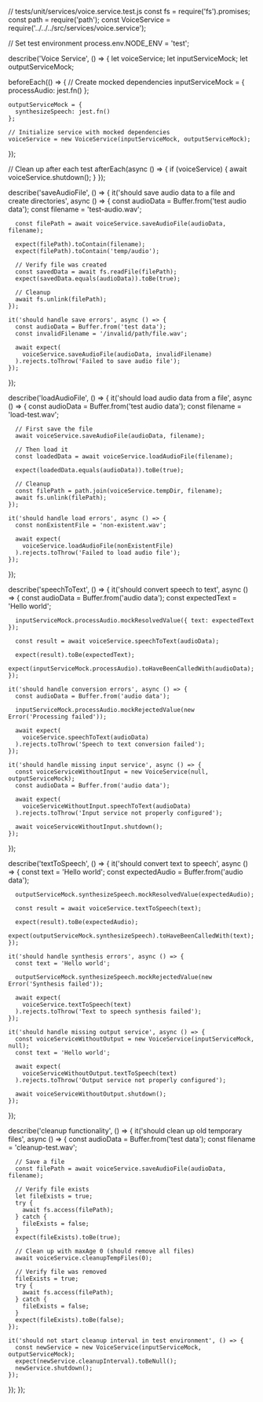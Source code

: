// tests/unit/services/voice.service.test.js
const fs = require('fs').promises;
const path = require('path');
const VoiceService = require('../../../src/services/voice.service');

// Set test environment
process.env.NODE_ENV = 'test';

describe('Voice Service', () => {
  let voiceService;
  let inputServiceMock;
  let outputServiceMock;

  beforeEach(() => {
    // Create mocked dependencies
    inputServiceMock = {
      processAudio: jest.fn()
    };

    outputServiceMock = {
      synthesizeSpeech: jest.fn()
    };

    // Initialize service with mocked dependencies
    voiceService = new VoiceService(inputServiceMock, outputServiceMock);
  });

  // Clean up after each test
  afterEach(async () => {
    if (voiceService) {
      await voiceService.shutdown();
    }
  });

  describe('saveAudioFile', () => {
    it('should save audio data to a file and create directories', async () => {
      const audioData = Buffer.from('test audio data');
      const filename = 'test-audio.wav';

      const filePath = await voiceService.saveAudioFile(audioData, filename);

      expect(filePath).toContain(filename);
      expect(filePath).toContain('temp/audio');

      // Verify file was created
      const savedData = await fs.readFile(filePath);
      expect(savedData.equals(audioData)).toBe(true);

      // Cleanup
      await fs.unlink(filePath);
    });

    it('should handle save errors', async () => {
      const audioData = Buffer.from('test data');
      const invalidFilename = '/invalid/path/file.wav';

      await expect(
        voiceService.saveAudioFile(audioData, invalidFilename)
      ).rejects.toThrow('Failed to save audio file');
    });
  });

  describe('loadAudioFile', () => {
    it('should load audio data from a file', async () => {
      const audioData = Buffer.from('test audio data');
      const filename = 'load-test.wav';

      // First save the file
      await voiceService.saveAudioFile(audioData, filename);

      // Then load it
      const loadedData = await voiceService.loadAudioFile(filename);

      expect(loadedData.equals(audioData)).toBe(true);

      // Cleanup
      const filePath = path.join(voiceService.tempDir, filename);
      await fs.unlink(filePath);
    });

    it('should handle load errors', async () => {
      const nonExistentFile = 'non-existent.wav';

      await expect(
        voiceService.loadAudioFile(nonExistentFile)
      ).rejects.toThrow('Failed to load audio file');
    });
  });

  describe('speechToText', () => {
    it('should convert speech to text', async () => {
      const audioData = Buffer.from('audio data');
      const expectedText = 'Hello world';

      inputServiceMock.processAudio.mockResolvedValue({ text: expectedText });

      const result = await voiceService.speechToText(audioData);

      expect(result).toBe(expectedText);
      expect(inputServiceMock.processAudio).toHaveBeenCalledWith(audioData);
    });

    it('should handle conversion errors', async () => {
      const audioData = Buffer.from('audio data');

      inputServiceMock.processAudio.mockRejectedValue(new Error('Processing failed'));

      await expect(
        voiceService.speechToText(audioData)
      ).rejects.toThrow('Speech to text conversion failed');
    });

    it('should handle missing input service', async () => {
      const voiceServiceWithoutInput = new VoiceService(null, outputServiceMock);
      const audioData = Buffer.from('audio data');

      await expect(
        voiceServiceWithoutInput.speechToText(audioData)
      ).rejects.toThrow('Input service not properly configured');

      await voiceServiceWithoutInput.shutdown();
    });
  });

  describe('textToSpeech', () => {
    it('should convert text to speech', async () => {
      const text = 'Hello world';
      const expectedAudio = Buffer.from('audio data');

      outputServiceMock.synthesizeSpeech.mockResolvedValue(expectedAudio);

      const result = await voiceService.textToSpeech(text);

      expect(result).toBe(expectedAudio);
      expect(outputServiceMock.synthesizeSpeech).toHaveBeenCalledWith(text);
    });

    it('should handle synthesis errors', async () => {
      const text = 'Hello world';

      outputServiceMock.synthesizeSpeech.mockRejectedValue(new Error('Synthesis failed'));

      await expect(
        voiceService.textToSpeech(text)
      ).rejects.toThrow('Text to speech synthesis failed');
    });

    it('should handle missing output service', async () => {
      const voiceServiceWithoutOutput = new VoiceService(inputServiceMock, null);
      const text = 'Hello world';

      await expect(
        voiceServiceWithoutOutput.textToSpeech(text)
      ).rejects.toThrow('Output service not properly configured');

      await voiceServiceWithoutOutput.shutdown();
    });
  });

  describe('cleanup functionality', () => {
    it('should clean up old temporary files', async () => {
      const audioData = Buffer.from('test data');
      const filename = 'cleanup-test.wav';

      // Save a file
      const filePath = await voiceService.saveAudioFile(audioData, filename);

      // Verify file exists
      let fileExists = true;
      try {
        await fs.access(filePath);
      } catch {
        fileExists = false;
      }
      expect(fileExists).toBe(true);

      // Clean up with maxAge 0 (should remove all files)
      await voiceService.cleanupTempFiles(0);

      // Verify file was removed
      fileExists = true;
      try {
        await fs.access(filePath);
      } catch {
        fileExists = false;
      }
      expect(fileExists).toBe(false);
    });

    it('should not start cleanup interval in test environment', () => {
      const newService = new VoiceService(inputServiceMock, outputServiceMock);
      expect(newService.cleanupInterval).toBeNull();
      newService.shutdown();
    });
  });
});